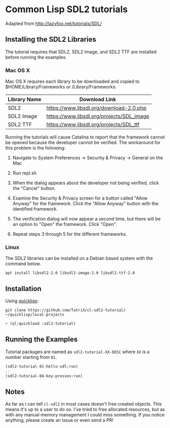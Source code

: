 # Common Lisp SDL2 tutorials
Adapted from http://lazyfoo.net/tutorials/SDL/

## Installing the SDL2 Libraries

  The tutorial requires that SDL2, SDL2 Image, and SDL2 TTF are installed before
  running the examples.

### Mac OS X

Mac OS X requires each library to be downloaded and copied to
$HOME/Library/Frameworks or /Library/Frameworks.

 Library Name | Download Link
 ------------ | -------------
 SDL2         | https://www.libsdl.org/download-2.0.php
 SDL2 Image   | https://www.libsdl.org/projects/SDL_image
 SDL2 TTF     | https://www.libsdl.org/projects/SDL_ttf

Running the tutorials will cause Catalina to report that the framework cannot be
opened because the developer cannot be verified. The workaround for this problem
is the following:

1. Navigate to System Preferences -> Security & Privacy -> General on the Mac

2. Run repl.sh

3. When the dialog appears about the developer not being verified, click the
"Cancel" button.

4. Examine the Security & Privacy screen for a button called "Allow Anyway" for
the framework. Click the "Allow Anyway" button with the identified framework.

5. The verification dialog will now appear a second time, but there will be an
option to "Open" the framework. Click "Open".

6. Repeat steps 3 through 5 for the different frameworks.

### Linux

The SDL2 libraries can be installed on a Debian based system with the command
below.

	apt install libsdl2-2.0 libsdl2-image-2.0 libsdl2-ttf-2.0


## Installation

Using [quicklisp](https://www.quicklisp.org/beta/):
```
git clone https://github.com/TatriX/cl-sdl2-tutorial/ ~/quicklisp/local-projects
```

```lisp
> (ql:quickload :sdl2-tutorial)
```


## Running the Examples

Tutorial packages are named as `sdl2-tutorial-XX-DESC`
where `XX` is a number starting from `01`.

```lisp
(sdl2-tutorial-01-hello-sdl:run)
;;
(sdl2-tutorial-04-key-presses:run)
```

## Notes
As far as I can tell `cl-sdl2` in most cases doesn't free created
objects. This means it's up to a user to do so. I've tried to free
allocated resources, but as with any manual memory management I could
miss something. If you notice anything, please create an issue or even
send a PR!
